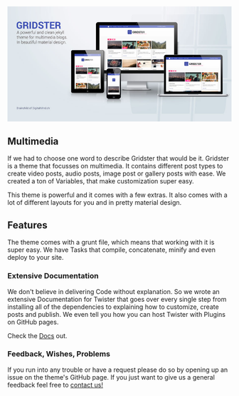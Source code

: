 ![gridster preview](/img/gridster_preview.jpg)

## Multimedia
If we had to choose one word to describe Gridster that would be it. Gridster is a theme that focusses on multimedia. It contains different post types to create video posts, audio posts, image post or gallery posts with ease. We created a ton of Variables, that make customization super easy.

This theme is powerful and it comes with a few extras. It also comes with a lot of different layouts for you and in pretty material design.

## Features
The theme comes with a grunt file, which means that working with it is super easy. We have Tasks that compile, concatenate, minify and even deploy to your site.

### Extensive Documentation
We don't believe in delivering Code without explanation. So we wrote an extensive Documentation for Twister that goes over every single step from installing all of the dependencies to explaining how to customize, create posts and publish. We even tell you how you can host Twister with Plugins on GitHub pages.

Check the [Docs](http://gridster.digitalmind.ch/documentation/) out.

### Feedback, Wishes, Problems
If you run into any trouble or have a request please do so by opening up an issue on the theme's GitHub page.
If you just want to give us a general feedback feel free to [contact us!](http://digitalmind.ch/contact/)
